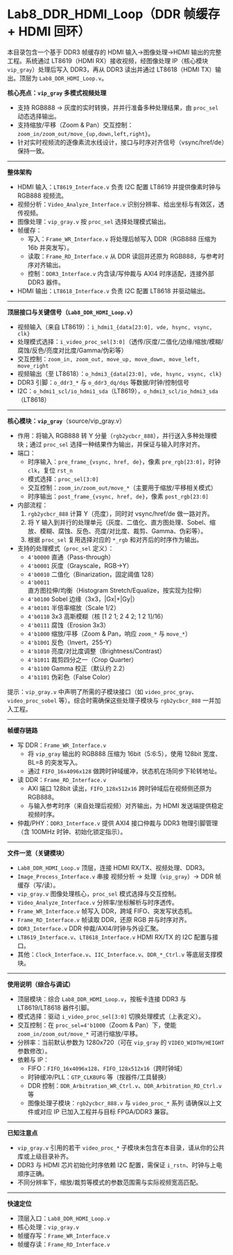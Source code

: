 # Lab8_DDR_HDMI_Loop（DDR 帧缓存 + HDMI 回环）

本目录包含一个基于 DDR3 帧缓存的 HDMI 输入→图像处理→HDMI 输出的完整工程。系统通过 LT8619（HDMI RX）接收视频，经图像处理 IP（核心模块 `vip_gray`）处理后写入 DDR3，再从 DDR3 读出并通过 LT8618（HDMI TX）输出。顶层为 `Lab8_DDR_HDMI_Loop.v`。

**核心亮点：`vip_gray` 多模式视频处理**
- 支持 RGB888 → 灰度的实时转换，并并行准备多种处理结果，由 `proc_sel` 动态选择输出。
- 支持缩放/平移（Zoom & Pan）交互控制：`zoom_in/zoom_out/move_{up,down,left,right}`。
- 针对实时视频流的逐像素流水线设计，接口与时序对齐信号（vsync/href/de）保持一致。

---

**整体架构**
- HDMI 输入：`LT8619_Interface.v` 负责 I2C 配置 LT8619 并提供像素时钟与 RGB888 视频流。
- 视频分析：`Video_Analyze_Interface.v` 识别分辨率、给出坐标与有效区，透传视频。
- 图像处理：`vip_gray.v` 按 `proc_sel` 选择处理模式输出。
- 帧缓存：
  - 写入：`Frame_WR_Interface.v` 将处理后帧写入 DDR（RGB888 压缩为 16b 并突发写）。
  - 读取：`Frame_RD_Interface.v` 从 DDR 读回并还原为 RGB888，与参考时序对齐输出。
  - 控制：`DDR3_Interface.v` 内含读/写仲裁与 AXI4 时序适配，连接外部 DDR3 器件。
- HDMI 输出：`LT8618_Interface.v` 负责 I2C 配置 LT8618 并驱动输出。

---

**顶层接口与关键信号（`Lab8_DDR_HDMI_Loop.v`）**
- 视频输入（来自 LT8619）：`i_hdmi1_{data[23:0], vde, hsync, vsync, clk}`
- 处理模式选择：`i_video_proc_sel[3:0]`（透传/灰度/二值化/边缘/缩放/模糊/腐蚀/反色/亮度对比度/Gamma/伪彩等）
- 交互控制：`zoom_in, zoom_out, move_up, move_down, move_left, move_right`
- 视频输出（至 LT8618）：`o_hdmi3_{data[23:0], vde, hsync, vsync, clk}`
- DDR3 引脚：`o_ddr3_*` 与 `o_ddr3_dq/dqs` 等数据/时钟/控制信号
- I2C：`o_hdmi1_scl/io_hdmi1_sda`（LT8619），`o_hdmi3_scl/io_hdmi3_sda`（LT8618）

---

**核心模块：`vip_gray`**（source/vip_gray.v）
- 作用：将输入 RGB888 转 Y 分量（`rgb2ycbcr_888`），并行送入多种处理模块；通过 `proc_sel` 选择一种结果作为输出，并保证与输入时序对齐。
- 端口：
  - 时序输入：`pre_frame_{vsync, href, de}`，像素 `pre_rgb[23:0]`，时钟 `clk`，复位 `rst_n`
  - 模式选择：`proc_sel[3:0]`
  - 交互控制：`zoom_in/zoom_out/move_*`（主要用于缩放/平移相关模式）
  - 时序输出：`post_frame_{vsync, href, de}`，像素 `post_rgb[23:0]`
- 内部流程：
  1) `rgb2ycbcr_888` 计算 Y（亮度），同时对 vsync/href/de 做一路对齐。
  2) 将 Y 输入到并行的处理单元（灰度、二值化、直方图处理、Sobel、缩放、模糊、腐蚀、反色、亮度/对比度、裁剪、Gamma、伪彩等）。
  3) 根据 `proc_sel` 复用选择对应的 `*_rgb` 和对齐后的时序作为输出。
- 支持的处理模式（`proc_sel` 定义）：
  - `4'b0000` 直通（Pass-through）
  - `4'b0001` 灰度（Grayscale，RGB→Y）
  - `4'b0010` 二值化（Binarization，固定阈值 128）
  - `4'b0011` 直方图拉伸/均衡（Histogram Stretch/Equalize，按实现为拉伸）
  - `4'b0100` Sobel 边缘（3x3，|Gx|+|Gy|）
  - `4'b0101` 半倍率缩放（Scale 1/2）
  - `4'b0110` 3x3 高斯模糊（核 [1 2 1; 2 4 2; 1 2 1]/16）
  - `4'b0111` 腐蚀（Erosion 3x3）
  - `4'b1000` 缩放/平移（Zoom & Pan，响应 `zoom_*` 与 `move_*`）
  - `4'b1001` 反色（Invert，255-Y）
  - `4'b1010` 亮度/对比度调整（Brightness/Contrast）
  - `4'b1011` 裁剪四分之一（Crop Quarter）
  - `4'b1100` Gamma 校正（默认约 2.2）
  - `4'b1101` 伪彩色（False Color）

提示：`vip_gray.v` 中声明了所需的子模块接口（如 `video_proc_gray`、`video_proc_sobel` 等）。综合时需确保这些处理子模块与 `rgb2ycbcr_888` 一并加入工程。

---

**帧缓存链路**
- 写 DDR：`Frame_WR_Interface.v`
  - 将 `vip_gray` 输出的 RGB888 压缩为 16bit（5:6:5），使用 128bit 宽度、BL=8 的突发写入。
  - 通过 `FIFO_16x4096x128` 做跨时钟域缓冲，状态机在场同步下轮转地址。
- 读 DDR：`Frame_RD_Interface.v`
  - AXI 端口 128bit 读出，`FIFO_128x512x16` 跨时钟域后在视频侧还原为 RGB888。
  - 与输入参考时序（来自处理后视频）对齐输出，为 HDMI 发送端提供稳定视频时序。
- 仲裁/PHY：`DDR3_Interface.v` 提供 AXI4 接口仲裁与 DDR3 物理引脚管理（含 100MHz 时钟、初始化锁定指示）。

---

**文件一览（关键模块）**
- `Lab8_DDR_HDMI_Loop.v` 顶层，连接 HDMI RX/TX、视频处理、DDR3。
- `Image_Process_Interface.v` 串接 视频分析 → 处理（`vip_gray`）→ DDR 帧缓存（写/读）。
- `vip_gray.v` 图像处理核心，`proc_sel` 模式选择与交互控制。
- `Video_Analyze_Interface.v` 分辨率/坐标解析与时序透传。
- `Frame_WR_Interface.v` 帧写入 DDR，跨域 FIFO、突发写状态机。
- `Frame_RD_Interface.v` 帧读取 DDR，还原 RGB 并与时序对齐。
- `DDR3_Interface.v` DDR 仲裁/AXI4/时钟与外设汇聚。
- `LT8619_Interface.v`、`LT8618_Interface.v` HDMI RX/TX 的 I2C 配置与接口。
- 其他：`Clock_Interface.v`、`IIC_Interface.v`、`DDR_*_Ctrl.v` 等底层支撑模块。

---

**使用说明（综合与调试）**
- 顶层模块：综合 `Lab8_DDR_HDMI_Loop.v`，按板卡连接 DDR3 与 LT8619/LT8618 器件引脚。
- 模式选择：驱动 `i_video_proc_sel[3:0]` 切换处理模式（上表定义）。
- 交互控制：在 `proc_sel=4'b1000`（Zoom & Pan）下，使能 `zoom_in/zoom_out/move_*` 可进行缩放/平移。
- 分辨率：当前默认参数为 1280x720（可在 `vip_gray` 的 `VIDEO_WIDTH/HEIGHT` 参数修改）。
- 依赖与 IP：
  - FIFO：`FIFO_16x4096x128`、`FIFO_128x512x16`（跨时钟域）
  - 时钟缓冲/PLL：`GTP_CLKBUFG` 等（按器件/工具替换）
  - DDR 控制：`DDR_Arbitration_WR_Ctrl.v`、`DDR_Arbitration_RD_Ctrl.v` 等
  - 图像处理子模块：`rgb2ycbcr_888.v` 与 `video_proc_*` 系列
  请确保以上文件或对应 IP 已加入工程并与目标 FPGA/DDR3 兼容。

---

**已知注意点**
- `vip_gray.v` 引用的若干 `video_proc_*` 子模块未包含在本目录，请从你的公共库或上级目录补齐。
- DDR3 与 HDMI 芯片初始化时序依赖 I2C 配置，需保证 `i_rstn`、时钟与上电顺序正确。
- 不同分辨率下，缩放/裁剪等模式的参数范围需与实际视频宽高匹配。

---

**快速定位**
- 顶层入口：`Lab8_DDR_HDMI_Loop.v`
- 核心处理：`vip_gray.v`
- 帧缓存写：`Frame_WR_Interface.v`
- 帧缓存读：`Frame_RD_Interface.v`


